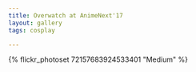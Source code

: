 ```yaml
---
title: Overwatch at AnimeNext'17
layout: gallery
tags: cosplay

---
```


{% flickr_photoset 72157683924533401 "Medium" %}